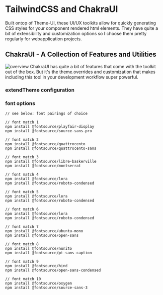 # TailwindCSS and ChakraUI 
Built ontop of Theme-UI, these UI/UX toolkits allow for quickly generating CSS
styles for your component rendered html elements. They have quite a bit of
extensibility and customization options so I choose them pretty regularly for
webapplication projects. 

## ChakraUI - A Collection of Features and Utilities 
![overview]()
ChakraUI has quite a bit of features that come with the toolkit out of the
box. But it's the theme.overrides and customization that makes including this
tool in your development workflow super powerful. 

### extendTheme configuration

### font options
```
// see below: font pairings of choice 

// font match 1
npm install @fontsource/playfair-display
npm install @fontsource/source-sans-pro

// font match 2
npm install @fontsource/quattrocento
npm install @fontsource/quattrocento-sans

// font match 3 
npm install @fontsource/libre-baskerville
npm install @fontsource/montserrat

// font match 4
npm install @fontsource/lora
npm install @fontsource/roboto-condensed

// font match 5
npm install @fontsource/lora
npm install @fontsource/roboto-condensed

// font match 6
npm install @fontsource/lora
npm install @fontsource/roboto-condensed

// font match 7
npm install @fontsource/ubuntu-mono
npm install @fontsource/open-sans

// font match 8
npm install @fontsource/nunito
npm install @fontsource/pt-sans-caption

// font match 9
npm install @fontsource/hind
npm install @fontsource/open-sans-condensed

// font match 10
npm install @fontsource/oxygen
npm install @fontsource/source-sans-3
```

